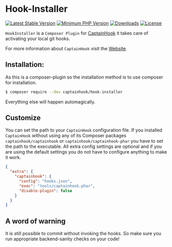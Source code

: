 # Hook-Installer

[![Latest Stable Version](https://poser.pugx.org/captainhook/hook-installer/v/stable.svg?v=1)](https://packagist.org/packages/captainhook/plugin-composer)
[![Minimum PHP Version](https://img.shields.io/badge/php-%3E%3D%208.0-8892BF.svg)](https://php.net/)
[![Downloads](https://img.shields.io/packagist/dt/captainhook/hook-installer.svg?v1)](https://packagist.org/packages/captainhook/plugin-composer)
[![License](https://poser.pugx.org/captainhook/hook-installer/license.svg?v=1)](https://packagist.org/packages/captainhook/plugin-composer)

`HookInstaller` is a `Composer Plugin` for [CaptainHook](https://github.com/captainhookphp/captainhook) it takes
care of activating your local git hooks.

For more information about `CaptainHook` visit the [Website](http://captainhook.info/).

## Installation:

As this is a composer-plugin so the installation method is to use composer for installation.
 
```bash
$ composer require --dev captainhook/hook-installer
```

Everything else will happen automagically.

## Customize

You can set the path to your `CaptainHook` configuration file.
If you installed `CaptainHook` without using any of its Composer packages `captainhook/captainhook`
or `captainhook/captainhook-phar` you have to set the path to the executable.
All extra config settings are optional and if you are using the default settings you do not have to 
configure anything to make it work.
 
```json
{
  "extra": {
    "captainhook": {
      "config": "hooks.json",
      "exec": "tools/captainhook.phar",
      "disable-plugin": false
    }    
  }  
}

```

## A word of warning

It is still possible to commit without invoking the hooks. 
So make sure you run appropriate backend-sanity checks on your code!
